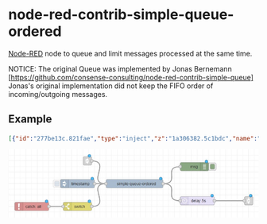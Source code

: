 # node-red-contrib-simple-queue-ordered

[Node-RED](https://nodered.org) node to queue and limit messages processed at the same time.

NOTICE: The original Queue was implemented by Jonas Bernemann [https://github.com/consense-consulting/node-red-contrib-simple-queue]
Jonas's original implementation did not keep the FIFO order of incoming/outgoing messages. 

## Example
```json
[{"id":"277be13c.821fae","type":"inject","z":"1a306382.5c1bdc","name":"","topic":"","payload":"","payloadType":"date","repeat":"","crontab":"","once":false,"onceDelay":0.1,"x":400,"y":460,"wires":[["68256c5.51cff14"]]},{"id":"68256c5.51cff14","type":"simple-queue-ordered","z":"1a306382.5c1bdc","count":"1","x":600,"y":460,"wires":[["52e8cd6a.81fc8c","f84323f.8cec4e"]]},{"id":"52e8cd6a.81fc8c","type":"debug","z":"1a306382.5c1bdc","name":"","active":true,"tosidebar":true,"console":false,"tostatus":false,"complete":"true","targetType":"full","x":810,"y":400,"wires":[]},{"id":"f84323f.8cec4e","type":"delay","z":"1a306382.5c1bdc","name":"","pauseType":"delay","timeout":"5","timeoutUnits":"seconds","rate":"1","nbRateUnits":"1","rateUnits":"second","randomFirst":"1","randomLast":"5","randomUnits":"seconds","drop":false,"x":820,"y":520,"wires":[["1bca43f6.0d5804"]]},{"id":"1bca43f6.0d5804","type":"link out","z":"1a306382.5c1bdc","name":"","links":["a8d107c3.1ad12"],"x":1000,"y":520,"wires":[]},{"id":"a8d107c3.1ad12","type":"link in","z":"1a306382.5c1bdc","name":"","links":["1bca43f6.0d5804"],"x":435,"y":380,"wires":[["68256c5.51cff14"]]},{"id":"475c35e2.c0af2c","type":"catch","z":"1a306382.5c1bdc","name":"","scope":null,"uncaught":false,"x":240,"y":540,"wires":[["ac8470d3.459d28"]]},{"id":"ac8470d3.459d28","type":"switch","z":"1a306382.5c1bdc","name":"","property":"queue_msg_id","propertyType":"msg","rules":[{"t":"nnull"}],"checkall":"true","repair":false,"outputs":1,"x":400,"y":540,"wires":[["68256c5.51cff14"]]}]
```
![](assets/example.png)
